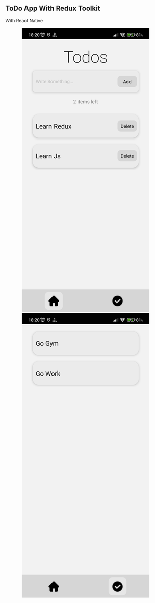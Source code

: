 <h2>ToDo App With Redux Toolkit</h2>
<p>With React Native </p>


<p align="center">
  <a>
    <img width="400px" src="./assets/ss2.jpg">
    <img width="400px" src="./assets/ss1.jpg"><br/>
  </a>
</p>
